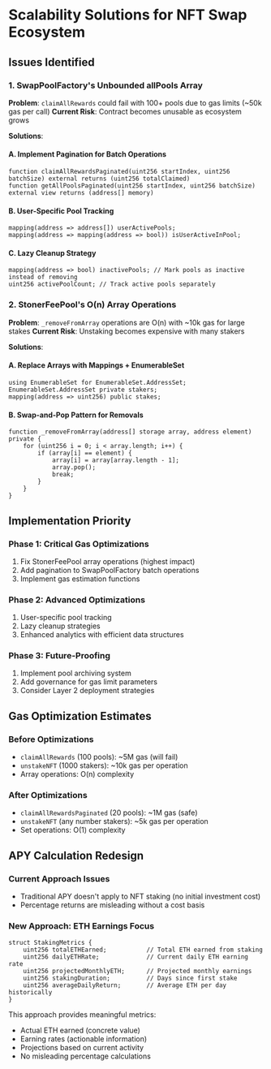 # Scalability Solutions for NFT Swap Ecosystem

## Issues Identified

### 1. SwapPoolFactory's Unbounded allPools Array
**Problem**: `claimAllRewards` could fail with 100+ pools due to gas limits (~50k gas per call)
**Current Risk**: Contract becomes unusable as ecosystem grows

**Solutions**:

#### A. Implement Pagination for Batch Operations
```solidity
function claimAllRewardsPaginated(uint256 startIndex, uint256 batchSize) external returns (uint256 totalClaimed)
function getAllPoolsPaginated(uint256 startIndex, uint256 batchSize) external view returns (address[] memory)
```

#### B. User-Specific Pool Tracking
```solidity
mapping(address => address[]) userActivePools;
mapping(address => mapping(address => bool)) isUserActiveInPool;
```

#### C. Lazy Cleanup Strategy
```solidity
mapping(address => bool) inactivePools; // Mark pools as inactive instead of removing
uint256 activePoolCount; // Track active pools separately
```

### 2. StonerFeePool's O(n) Array Operations
**Problem**: `_removeFromArray` operations are O(n) with ~10k gas for large stakes
**Current Risk**: Unstaking becomes expensive with many stakers

**Solutions**:

#### A. Replace Arrays with Mappings + EnumerableSet
```solidity
using EnumerableSet for EnumerableSet.AddressSet;
EnumerableSet.AddressSet private stakers;
mapping(address => uint256) public stakes;
```

#### B. Swap-and-Pop Pattern for Removals
```solidity
function _removeFromArray(address[] storage array, address element) private {
    for (uint256 i = 0; i < array.length; i++) {
        if (array[i] == element) {
            array[i] = array[array.length - 1];
            array.pop();
            break;
        }
    }
}
```

## Implementation Priority

### Phase 1: Critical Gas Optimizations
1. Fix StonerFeePool array operations (highest impact)
2. Add pagination to SwapPoolFactory batch operations
3. Implement gas estimation functions

### Phase 2: Advanced Optimizations
1. User-specific pool tracking
2. Lazy cleanup strategies
3. Enhanced analytics with efficient data structures

### Phase 3: Future-Proofing
1. Implement pool archiving system
2. Add governance for gas limit parameters
3. Consider Layer 2 deployment strategies

## Gas Optimization Estimates

### Before Optimizations
- `claimAllRewards` (100 pools): ~5M gas (will fail)
- `unstakeNFT` (1000 stakers): ~10k gas per operation
- Array operations: O(n) complexity

### After Optimizations
- `claimAllRewardsPaginated` (20 pools): ~1M gas (safe)
- `unstakeNFT` (any number stakers): ~5k gas per operation
- Set operations: O(1) complexity

## APY Calculation Redesign

### Current Approach Issues
- Traditional APY doesn't apply to NFT staking (no initial investment cost)
- Percentage returns are misleading without a cost basis

### New Approach: ETH Earnings Focus
```solidity
struct StakingMetrics {
    uint256 totalETHEarned;           // Total ETH earned from staking
    uint256 dailyETHRate;             // Current daily ETH earning rate
    uint256 projectedMonthlyETH;      // Projected monthly earnings
    uint256 stakingDuration;          // Days since first stake
    uint256 averageDailyReturn;       // Average ETH per day historically
}
```

This approach provides meaningful metrics:
- Actual ETH earned (concrete value)
- Earning rates (actionable information)
- Projections based on current activity
- No misleading percentage calculations
